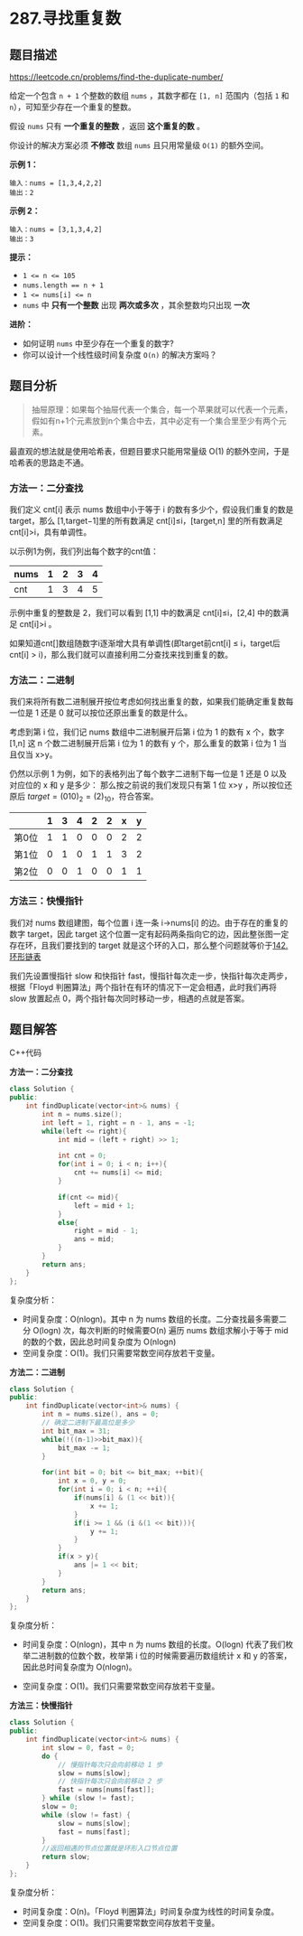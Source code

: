 # 287.寻找重复数

## 题目描述 

https://leetcode.cn/problems/find-the-duplicate-number/

给定一个包含 `n + 1` 个整数的数组 `nums` ，其数字都在 `[1, n]` 范围内（包括 `1` 和 `n`），可知至少存在一个重复的整数。

假设 `nums` 只有 **一个重复的整数** ，返回 **这个重复的数** 。

你设计的解决方案必须 **不修改** 数组 `nums` 且只用常量级 `O(1)` 的额外空间。

 

**示例 1：**

```
输入：nums = [1,3,4,2,2]
输出：2
```

**示例 2：**

```
输入：nums = [3,1,3,4,2]
输出：3
```

 

**提示：**

- `1 <= n <= 105`
- `nums.length == n + 1`
- `1 <= nums[i] <= n`
- `nums` 中 **只有一个整数** 出现 **两次或多次** ，其余整数均只出现 **一次**

 

**进阶：**

- 如何证明 `nums` 中至少存在一个重复的数字?
- 你可以设计一个线性级时间复杂度 `O(n)` 的解决方案吗？



## 题目分析

> 抽屉原理：如果每个抽屉代表一个集合，每一个苹果就可以代表一个元素，假如有n+1个元素放到n个集合中去，其中必定有一个集合里至少有两个元素。

最直观的想法就是使用哈希表，但题目要求只能用常量级 O(1) 的额外空间，于是哈希表的思路走不通。

### 方法一：二分查找

我们定义 cnt[i] 表示 nums 数组中小于等于 i 的数有多少个，假设我们重复的数是 target，那么 [1,target−1]里的所有数满足 cnt[i]≤i，[target,n] 里的所有数满足 cnt[i]>i，具有单调性。

以示例1为例，我们列出每个数字的cnt值：

| nums | 1    | 2    | 3    | 4    |
| ---- | ---- | ---- | ---- | ---- |
| cnt  | 1    | 3    | 4    | 5    |

示例中重复的整数是 2，我们可以看到 [1,1] 中的数满足 cnt[i]≤i，[2,4] 中的数满足 cnt[i]>i 。

如果知道cnt[]数组随数字i逐渐增大具有单调性(即target前cnt[i] ≤ i，target后cnt[i] > i)，那么我们就可以直接利用二分查找来找到重复的数。



### 方法二：二进制

我们来将所有数二进制展开按位考虑如何找出重复的数，如果我们能确定重复数每一位是 1 还是 0 就可以按位还原出重复的数是什么。

考虑到第 i 位，我们记 nums 数组中二进制展开后第 i 位为 1 的数有 x 个，数字 [1,n] 这 n 个数二进制展开后第 i 位为 1 的数有 y 个，那么重复的数第 i 位为 1 当且仅当 x>y。

仍然以示例 1 为例，如下的表格列出了每个数字二进制下每一位是 1 还是 0 以及对应位的 x 和 y 是多少：
那么按之前说的我们发现只有第 1 位 x>y ，所以按位还原后 $target=(010)_2=(2)_{10}$，符合答案。

|       | 1    | 3    | 4    | 2    | 2    | x    | y    |
| ----- | ---- | ---- | ---- | ---- | ---- | ---- | ---- |
| 第0位 | 1    | 1    | 0    | 0    | 0    | 2    | 2    |
| 第1位 | 0    | 1    | 0    | 1    | 1    | 3    | 2    |
| 第2位 | 0    | 0    | 1    | 0    | 0    | 1    | 1    |



### 方法三：快慢指针

我们对 nums 数组建图，每个位置 i 连一条 i→nums[i] 的边。由于存在的重复的数字 target，因此 target 这个位置一定有起码两条指向它的边，因此整张图一定存在环，且我们要找到的 target 就是这个环的入口，那么整个问题就等价于[142.环形链表](../0142.环形链表II/0142.环形链表II.md)

我们先设置慢指针 slow 和快指针 fast，慢指针每次走一步，快指针每次走两步，根据「Floyd 判圈算法」两个指针在有环的情况下一定会相遇，此时我们再将 slow 放置起点 0，两个指针每次同时移动一步，相遇的点就是答案。



## 题目解答

C++代码

**方法一：二分查找**

```c++
class Solution {
public:
    int findDuplicate(vector<int>& nums) {
        int n = nums.size();
        int left = 1, right = n - 1, ans = -1;
        while(left <= right){
            int mid = (left + right) >> 1;

            int cnt = 0;
            for(int i = 0; i < n; i++){
                cnt += nums[i] <= mid;
            }

            if(cnt <= mid){
                left = mid + 1;
            }
            else{
                right = mid - 1;
                ans = mid;
            }
        }
        return ans;
    }
};
```

复杂度分析：

* 时间复杂度：O(nlogn)。其中 n 为 nums 数组的长度。二分查找最多需要二分 O(log⁡n) 次，每次判断的时候需要O(n) 遍历 nums 数组求解小于等于 mid 的数的个数，因此总时间复杂度为 O(nlog⁡n)
* 空间复杂度：O(1)。我们只需要常数空间存放若干变量。

**方法二：二进制**

```c++
class Solution {
public:
    int findDuplicate(vector<int>& nums) {
        int n = nums.size(), ans = 0;
        // 确定二进制下最高位是多少
        int bit_max = 31;
        while(!((n-1)>>bit_max)){
            bit_max -= 1;
        }

        for(int bit = 0; bit <= bit_max; ++bit){
            int x = 0, y = 0;
            for(int i = 0; i < n; ++i){
                if(nums[i] & (1 << bit)){
                    x += 1;
                }
                if(i >= 1 && (i &(1 << bit))){
                    y += 1;
                }
            }
            if(x > y){
                ans |= 1 << bit;
            }
        }
        return ans;
    }
};
```

复杂度分析：

* 时间复杂度：O(nlog⁡n)，其中 n 为 nums 数组的长度。O(log⁡n) 代表了我们枚举二进制数的位数个数，枚举第 i 位的时候需要遍历数组统计 x 和 y 的答案，因此总时间复杂度为 O(nlog⁡n)。

* 空间复杂度：O(1)。我们只需要常数空间存放若干变量。

**方法三：快慢指针**

```c++
class Solution {
public:
    int findDuplicate(vector<int>& nums) {
        int slow = 0, fast = 0;
        do {
            // 慢指针每次只会向前移动 1 步
            slow = nums[slow];
            // 快指针每次只会向前移动 2 步
            fast = nums[nums[fast]];
        } while (slow != fast);
        slow = 0;
        while (slow != fast) {
            slow = nums[slow];
            fast = nums[fast];
        }
        //返回相遇的节点位置就是环形入口节点位置
        return slow;
    }
};
```

复杂度分析：

* 时间复杂度：O(n)。「Floyd 判圈算法」时间复杂度为线性的时间复杂度。
* 空间复杂度：O(1)。我们只需要常数空间存放若干变量。
